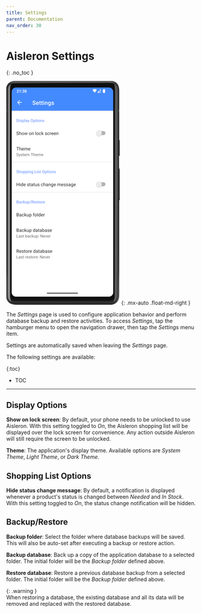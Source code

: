 ```yaml
---
title: Settings
parent: Documentation
nav_order: 30
---
```


# Aisleron Settings
{: .no_toc }

![Settings Page](/assets/images/screenshots/light-mode/alr-050-settings.png)
{: .mx-auto .float-md-right }

The *Settings* page is used to configure application behavior and perform database backup and restore activities. To access *Settings*, tap the hamburger menu to open the navigation drawer, then tap the *Settings* menu item.

Settings are automatically saved when leaving the *Settings* page.

The following settings are available:

{:toc}
* TOC

---

## Display Options

**Show on lock screen**: By default, your phone needs to be unlocked to use Aisleron. With this setting toggled to *On*, the Aisleron shopping list will be displayed over the lock screen for convenience. Any action outside Aisleron will still require the screen to be unlocked.

**Theme**: The application's display theme. Available options are *System Theme*, *Light Theme*, or *Dark Theme*.

## Shopping List Options

**Hide status change message**: By default, a notification is displayed whenever a product's status is changed between *Needed* and *In Stock*. With this setting toggled to *On*, the status change notification will be hidden.

## Backup/Restore

**Backup folder**: Select the folder where database backups will be saved. This will also be auto-set after executing a backup or restore action.

**Backup database**: Back up a copy of the application database to a selected folder. The initial folder will be the *Backup folder* defined above. 

**Restore database**: Restore a previous database backup from a selected folder. The initial folder will be the *Backup folder* defined above. 

{: .warning }  
When restoring a database, the existing database and all its data will be removed and replaced with the restored database. 
